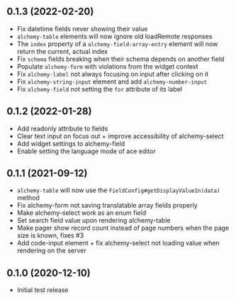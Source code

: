 ## 0.1.3 (2022-02-20)

* Fix datetime fields never showing their value
* `alchemy-table` elements will now ignore old loadRemote responses
* The `index` property of a `alchemy-field-array-entry` element will now return the current, actual index
* Fix `schema` fields breaking when their schema depends on another field
* Populate `alchemy-form` with violations from the widget context
* Fix `alchemy-label` not always focusing on input after clicking on it
* Fix `alchemy-string-input` element and add `alchemy-number-input`
* Fix `alchemy-field` not setting the `for` attribute of its label

## 0.1.2 (2022-01-28)

* Add readonly attribute to fields
* Clear text input on focus out + improve accessibility of alchemy-select
* Add widget settings to alchemy-field
* Enable setting the language mode of ace editor

## 0.1.1 (2021-09-12)

* `alchemy-table` will now use the `FieldConfig#getDisplayValueIn(data)` method
* Fix alchemy-form not saving translatable array fields properly
* Make alchemy-select work as an enum field
* Set search field value upon rendering alchemy-table
* Make pager show record count instead of page numbers when the page size is known, fixes #3
* Add code-input element + fix alchemy-select not loading value when rendering on the server

## 0.1.0 (2020-12-10)

* Initial test release
